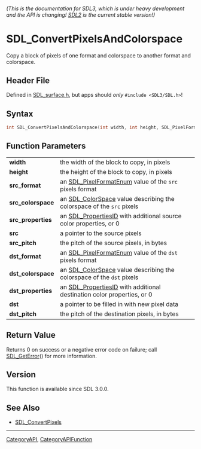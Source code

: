 ###### (This is the documentation for SDL3, which is under heavy development and the API is changing! [SDL2](https://wiki.libsdl.org/SDL2/) is the current stable version!)
# SDL_ConvertPixelsAndColorspace

Copy a block of pixels of one format and colorspace to another format and colorspace.

## Header File

Defined in [SDL_surface.h](https://github.com/libsdl-org/SDL/blob/main/include/SDL3/SDL_surface.h), but apps should _only_ `#include <SDL3/SDL.h>`!

## Syntax

```c
int SDL_ConvertPixelsAndColorspace(int width, int height, SDL_PixelFormatEnum src_format, SDL_Colorspace src_colorspace, SDL_PropertiesID src_properties, const void *src, int src_pitch, SDL_PixelFormatEnum dst_format, SDL_Colorspace dst_colorspace, SDL_PropertiesID dst_properties, void *dst, int dst_pitch);

```

## Function Parameters

|                        |                                                                                            |
| ---------------------- | ------------------------------------------------------------------------------------------ |
| **width**              | the width of the block to copy, in pixels                                                  |
| **height**             | the height of the block to copy, in pixels                                                 |
| **src_format**         | an [SDL_PixelFormatEnum](SDL_PixelFormatEnum) value of the `src` pixels format             |
| **src_colorspace**     | an [SDL_ColorSpace](SDL_ColorSpace) value describing the colorspace of the `src` pixels    |
| **src_properties**     | an [SDL_PropertiesID](SDL_PropertiesID) with additional source color properties, or 0      |
| **src**                | a pointer to the source pixels                                                             |
| **src_pitch**          | the pitch of the source pixels, in bytes                                                   |
| **dst_format**         | an [SDL_PixelFormatEnum](SDL_PixelFormatEnum) value of the `dst` pixels format             |
| **dst_colorspace**     | an [SDL_ColorSpace](SDL_ColorSpace) value describing the colorspace of the `dst` pixels    |
| **dst_properties**     | an [SDL_PropertiesID](SDL_PropertiesID) with additional destination color properties, or 0 |
| **dst**                | a pointer to be filled in with new pixel data                                              |
| **dst_pitch**          | the pitch of the destination pixels, in bytes                                              |

## Return Value

Returns 0 on success or a negative error code on failure; call
[SDL_GetError](SDL_GetError)() for more information.

## Version

This function is available since SDL 3.0.0.

## See Also

* [SDL_ConvertPixels](SDL_ConvertPixels)

----
[CategoryAPI](CategoryAPI), [CategoryAPIFunction](CategoryAPIFunction)

